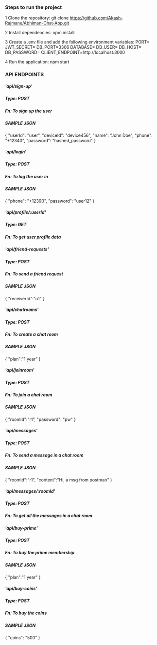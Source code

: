 ### Steps to run the project

1 Clone the repository: git clone https://github.com/Akash-Rajmane/Abhiman-Chat-App.git

2 Install dependencies: npm install

3 Create a .env file and add the following environment variables:
PORT=
JWT_SECRET=
DB_PORT=3306
DATABASE=
DB_USER=
DB_HOST=
DB_PASSWORD=
CLIENT_ENDPOINT=http://localhost:3000

4 Run the application: npm start


### API ENDPOINTS

##### 'api/sign-up'  
##### Type: POST 
##### Fn: To sign up the user
##### SAMPLE JSON
{
    "userId": "user",
    "deviceId": "device456",
    "name": "John Doe",
    "phone": "+12340",
    "password": "hashed_password"
}


##### 'api/login'  
##### Type: POST 
##### Fn: To log the user in
##### SAMPLE JSON
{
    "phone": "+12390",
    "password": "user12"
}

##### 'api/profile/:userId'  
##### Type: GET 
##### Fn: To get user profile data


##### 'api/friend-requests'  
##### Type: POST 
##### Fn: To send a friend request
##### SAMPLE JSON
{
    "receiverId":"u1"
}

##### 'api/chatrooms'  
##### Type: POST 
##### Fn: To create a chat room 
##### SAMPLE JSON
{
    "plan":"1 year"
}

##### 'api/joinroom'  
##### Type: POST 
##### Fn: To join a chat room 
##### SAMPLE JSON
{
    "roomId":"r1",
    "password": "pw"
}

##### 'api/messages'  
##### Type: POST 
##### Fn: To send a message in a chat room
##### SAMPLE JSON
{
    "roomId":"r1",
    "content":"Hi, a msg from postman"
}

##### 'api/messages/:roomId'  
##### Type: POST 
##### Fn: To get all the messages in a chat room


##### 'api/buy-prime'  
##### Type: POST 
##### Fn: To buy the prime membership
##### SAMPLE JSON
{
    "plan":"1 year"
}

##### 'api/buy-coins'  
##### Type: POST 
##### Fn: To buy the coins
##### SAMPLE JSON
{
    "coins": "500" 
}






